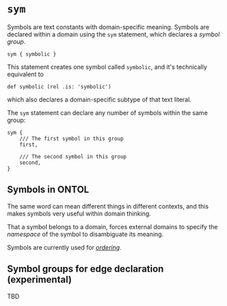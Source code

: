 # `sym`

Symbols are text constants with domain-specific meaning.
Symbols are declared within a domain using the `sym` statement, which declares a _symbol group_.

```ontol
sym { symbolic }
```

This statement creates one symbol called `symbolic`, and it's technically equivalent to

```ontol
def symbolic (rel .is: 'symbolic')
```

which also declares a domain-specific subtype of that text literal.

The `sym` statement can declare any number of symbols within the same group:

```ontol
sym {
    /// The first symbol in this group
    first,

    /// The second symbol in this group
    second,
}
```

## Symbols in ONTOL
The same word can mean different things in different contexts, and this makes symbols very useful within domain thinking.

That a symbol belongs to a domain, forces external domains to specify the _namespace_ of the symbol to disambiguate its meaning.

Symbols are currently used for [_ordering_](interfaces.md#ordering).


## Symbol groups for edge declaration (experimental)
TBD

